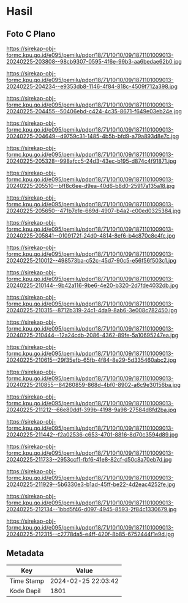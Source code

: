 # Hasil

## Foto C Plano

https://sirekap-obj-formc.kpu.go.id/e095/pemilu/pdpr/18/71/10/10/09/1871101009013-20240225-203808--98cb9307-0595-4f6e-99b3-aa6bedae62b0.jpg

https://sirekap-obj-formc.kpu.go.id/e095/pemilu/pdpr/18/71/10/10/09/1871101009013-20240225-204234--e9353db8-1146-4f84-818c-4509f712a398.jpg

https://sirekap-obj-formc.kpu.go.id/e095/pemilu/pdpr/18/71/10/10/09/1871101009013-20240225-204455--50406ebd-c424-4c35-8671-f649e03eb24e.jpg

https://sirekap-obj-formc.kpu.go.id/e095/pemilu/pdpr/18/71/10/10/09/1871101009013-20240225-204649--d9759c31-1485-4b5b-bfd9-a79a893d8e7c.jpg

https://sirekap-obj-formc.kpu.go.id/e095/pemilu/pdpr/18/71/10/10/09/1871101009013-20240225-205328--998afcc5-24d3-43ec-b195-d874c4f91871.jpg

https://sirekap-obj-formc.kpu.go.id/e095/pemilu/pdpr/18/71/10/10/09/1871101009013-20240225-205510--bff8c6ee-d9ea-40d6-b8d0-25917a135a18.jpg

https://sirekap-obj-formc.kpu.go.id/e095/pemilu/pdpr/18/71/10/10/09/1871101009013-20240225-205650--471b7e1e-669d-4907-b4a2-c00ed0325384.jpg

https://sirekap-obj-formc.kpu.go.id/e095/pemilu/pdpr/18/71/10/10/09/1871101009013-20240225-205841--0109172f-24d0-4814-8ef6-b4c870c8c4fc.jpg

https://sirekap-obj-formc.kpu.go.id/e095/pemilu/pdpr/18/71/10/10/09/1871101009013-20240225-210012--498573ba-c52c-45d7-90c5-e56f56f503c1.jpg

https://sirekap-obj-formc.kpu.go.id/e095/pemilu/pdpr/18/71/10/10/09/1871101009013-20240225-210144--9b42a116-9be6-4e20-b320-2d7fde4032db.jpg

https://sirekap-obj-formc.kpu.go.id/e095/pemilu/pdpr/18/71/10/10/09/1871101009013-20240225-210315--8712b319-24c1-4da9-8ab6-3e008c782450.jpg

https://sirekap-obj-formc.kpu.go.id/e095/pemilu/pdpr/18/71/10/10/09/1871101009013-20240225-210444--12a24cdb-2086-4362-89fe-5a10695247ea.jpg

https://sirekap-obj-formc.kpu.go.id/e095/pemilu/pdpr/18/71/10/10/09/1871101009013-20240225-210615--29f35efb-65fb-4f84-8e29-5d335460abc2.jpg

https://sirekap-obj-formc.kpu.go.id/e095/pemilu/pdpr/18/71/10/10/09/1871101009013-20240225-210855--84260859-868d-4bf0-8902-a6c9e30156ba.jpg

https://sirekap-obj-formc.kpu.go.id/e095/pemilu/pdpr/18/71/10/10/09/1871101009013-20240225-211212--66e80ddf-399b-4198-9a98-27584d8fd2ba.jpg

https://sirekap-obj-formc.kpu.go.id/e095/pemilu/pdpr/18/71/10/10/09/1871101009013-20240225-211442--f2a02536-c653-4701-8816-8d70c3594d89.jpg

https://sirekap-obj-formc.kpu.go.id/e095/pemilu/pdpr/18/71/10/10/09/1871101009013-20240225-211733--2953ccf1-fbf6-41e8-82cf-d50c8a70eb7d.jpg

https://sirekap-obj-formc.kpu.go.id/e095/pemilu/pdpr/18/71/10/10/09/1871101009013-20240225-211929--5b6330e3-b1ad-45ff-be22-4d2eac4252fe.jpg

https://sirekap-obj-formc.kpu.go.id/e095/pemilu/pdpr/18/71/10/10/09/1871101009013-20240225-212134--1bbd5f46-d097-4945-8593-2f84c1330679.jpg

https://sirekap-obj-formc.kpu.go.id/e095/pemilu/pdpr/18/71/10/10/09/1871101009013-20240225-212315--c2778da5-e4ff-420f-8b85-6752444f1e9d.jpg


## Metadata

| Key        | Value               |
| ---------- | ------------------- |
| Time Stamp | 2024-02-25 22:03:42 |
| Kode Dapil | 1801                |



